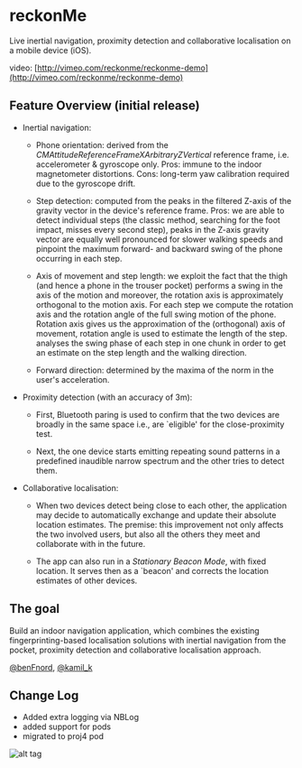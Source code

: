 reckonMe
========

Live inertial navigation, proximity detection and collaborative localisation on a mobile device (iOS).

video: [http://vimeo.com/reckonme/reckonme-demo](http://vimeo.com/reckonme/reckonme-demo)


Feature Overview (initial release)
----------------------------------

- Inertial navigation:
	
	-	Phone orientation: derived from the *CMAttitudeReferenceFrameXArbitraryZVertical* reference frame, i.e. accelerometer & gyroscope only. Pros: immune to the indoor magnetometer distortions. Cons: long-term yaw calibration required due to the gyroscope drift.

	-	Step detection: computed from the peaks in the filtered Z-axis of the gravity vector in the device's reference frame. Pros: we are able to detect individual steps (the classic method, searching for the foot impact, misses every second step), peaks in the Z-axis gravity vector are equally well pronounced for slower walking speeds and pinpoint the maximum forward- and backward swing of the phone occurring in each step.

	-	Axis of movement and step length: we exploit the fact that the thigh (and hence a phone in the trouser pocket) performs a swing in the axis of the motion and moreover, the rotation axis is approximately orthogonal to the motion axis. For each step we compute the rotation axis and the rotation angle of the full swing 
motion of the phone.  Rotation axis gives us the approximation of the (orthogonal) axis of movement, rotation angle is used to estimate the length of the step.
analyses the swing phase of each step in one chunk in order to get an estimate on the step length
and the walking direction.

	-	Forward direction: determined by the maxima of the norm in the user's acceleration.

- Proximity detection (with an accuracy of 3m):

	-	First, Bluetooth paring is used to confirm that the two devices are broadly in the same space i.e., are `eligible' for the close-proximity test.

	-	Next, the one device starts emitting repeating sound patterns in a predefined inaudible narrow spectrum and the other tries to detect them.

- Collaborative localisation:

	-	When two devices detect being close to each other, the application may decide to automatically exchange and update their absolute location estimates. The premise: this improvement not only affects the two involved users, but also all the others they meet and collaborate with in the future. 

	-	The app can also run in a *Stationary Beacon Mode*, with fixed location. It serves then as a `beacon' and corrects the location estimates of other devices. 



The goal
--------

Build an indoor navigation application, which combines the existing fingerprinting-based localisation solutions with inertial navigation from the pocket, proximity detection and collaborative localisation approach. 

[@benFnord](https://twitter.com/benFnord), [@kamil_k](https://twitter.com/kamil_k)





Change Log
--------
- Added extra logging via NBLog
- added support for pods
- migrated to proj4 pod

![alt tag](https://github.com/jdp-global/reckonMe/images/photo.PNG)


